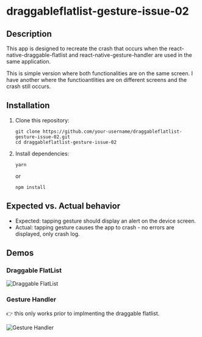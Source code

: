 # draggableflatlist-gesture-issue-02

## Description

This app is designed to recreate the crash that occurs when the react-native-draggable-flatlist and react-native-gesture-handler are used in the same application.

This is simple version where both functionalities are on the same screen. I have another where the functioantlities are on different screens and the crash still occurs.

## Installation

1. Clone this repository:
   ```
   git clone https://github.com/your-username/draggableflatlist-gesture-issue-02.git
   cd draggableflatlist-gesture-issue-02
   ```
2. Install dependencies:
   ```
   yarn
   ```
   or
   ```
   npm install
   ```

## Expected vs. Actual behavior

- Expected: tapping gesture should display an alert on the device screen.
- Actual: tapping gesture causes the app to crash - no errors are displayed, only crash log.

## Demos

### Draggable FlatList

![Draggable FlatList](https://costa-rica.github.io/Videos/20250904draggableFL.gif)

### Gesture Handler

👉 this only works prior to implmenting the draggable flatlist.

![Gesture Handler](https://costa-rica.github.io/Videos/2050904gesture.gif)
